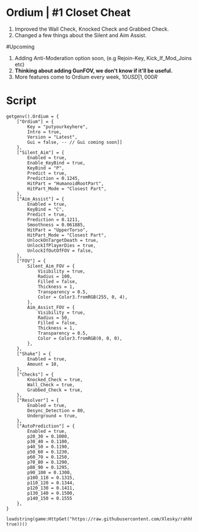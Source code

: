 # Ordium | #1 Closet Cheat

1. Improved the Wall Check, Knocked Check and Grabbed Check.
2. Changed a few things about the Silent and Aim Assist.

#Upcoming

1. Adding Anti-Moderation option soon, (e.g Rejoin-Key, Kick_If_Mod_Joins etc)
2. **Thinking about adding GunFOV, we don't know if it'll be useful.**
3. More features come to Ordium every week, $10 USD | 1,000 R$ 

# Script
```
getgenv().Ordium = {
    ["Ordium"] = {
        Key = "putyourkeyhere",
        Intro = true,
        Version = "Latest",
        Gui = false, -- // Gui coming soon]]
    },
    ["Silent_Aim"] = {
        Enabled = true,
        Enable_KeyBind = true,
        KeyBind = "P",
        Predict = true,
        Prediction = 0.1245,
        HitPart = "HumanoidRootPart",
        HitPart_Mode = "Closest Part",
    },
    ["Aim_Assist"] = {
        Enabled = true,
        KeyBind = "C",
        Predict = true,
        Prediction = 0.1211,
        Smoothness = 0.061885,
        HitPart = "UpperTorso",
        HitPart_Mode = "Closest Part",
        UnlockOnTargetDeath = true,
        UnlockIfPlayerDies = true,
        UnlockIfOutOfFOV = false,
    },
    ["FOV"] = {
        Silent_Aim_FOV = {
            Visibility = true,
            Radius = 100,
            Filled = false,
            Thickness = 1,
            Transparency = 0.5,
            Color = Color3.fromRGB(255, 0, 4),
        },
        Aim_Assist_FOV = {
            Visibility = true,
            Radius = 50,
            Filled = false,
            Thickness = 1,
            Transparency = 0.5,
            Color = Color3.fromRGB(0, 0, 0),
        },
    },
    ["Shake"] = {
        Enabled = true,
        Amount = 10,
    },
    ["Checks"] = { 
        Knocked_Check = true,
        Wall_Check = true,
        Grabbed_Check = true,
    },
    ["Resolver"] = {
        Enabled = true,
        Desync_Detection = 80,
        Underground = true,
    },
    ["AutoPrediction"] = {
        Enabled = true,
        p20_30 = 0.1000,
        p30_40 = 0.1100,
        p40_50 = 0.1190,
        p50_60 = 0.1230,
        p60_70 = 0.1250,
        p70_80 = 0.1290,
        p80_90 = 0.1295, 
        p90_100 = 0.1300,
        p100_110 = 0.1315,
        p110_120 = 0.1344,
        p120_130 = 0.1411,
        p130_140 = 0.1500,
        p140_150 = 0.1555
    },
}

loadstring(game:HttpGet("https://raw.githubusercontent.com/Xlesky/rahhh/main/versions/Table/Ordium/BETA", true))()
